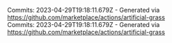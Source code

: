Commits: 2023-04-29T19:18:11.679Z - Generated via https://github.com/marketplace/actions/artificial-grass
<br>
Commits: 2023-04-29T19:18:11.679Z - Generated via https://github.com/marketplace/actions/artificial-grass
<br>
